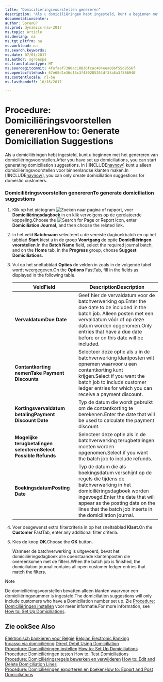 ```yaml
---
title: "Domiciliëringsvoorstellen genereren"
description: "Als u domiciliëringen hebt ingesteld, kunt u beginnen met het genereren van domiciliëringsvoorstellen. In [!INCLUDE[navnow](../../includes/navnow_md.md)] kunt u alleen domiciliëringsvoorstellen voor binnenlandse klanten maken."
documentationcenter: 
author: SorenGP
ms.prod: dynamics-nav-2017
ms.topic: article
ms.devlang: na
ms.tgt_pltfrm: na
ms.workload: na
ms.search.keywords: 
ms.date: 07/01/2017
ms.author: sgroespe
ms.translationtype: HT
ms.sourcegitcommit: 4fefaef7380ac10836fcac404eea006f55d8556f
ms.openlocfilehash: 67e68d1e36cf5c3f480285203df33a8a3f386940
ms.contentlocale: nl-be
ms.lasthandoff: 10/16/2017

---
```

# <a name="how-to-generate-domiciliation-suggestions"></a><span data-ttu-id="ae7e0-104">Procedure: Domiciliëringsvoorstellen genereren</span><span class="sxs-lookup"><span data-stu-id="ae7e0-104">How to: Generate Domiciliation Suggestions</span></span>
<span data-ttu-id="ae7e0-105">Als u domiciliëringen hebt ingesteld, kunt u beginnen met het genereren van domiciliëringsvoorstellen.</span><span class="sxs-lookup"><span data-stu-id="ae7e0-105">After you have set up domiciliations, you can start generating domiciliation suggestions.</span></span> <span data-ttu-id="ae7e0-106">In [!INCLUDE[navnow](../../includes/navnow_md.md)] kunt u alleen domiciliëringsvoorstellen voor binnenlandse klanten maken.</span><span class="sxs-lookup"><span data-stu-id="ae7e0-106">In [!INCLUDE[navnow](../../includes/navnow_md.md)], you can only create domiciliation suggestions for domestic customers.</span></span>  
  
### <a name="to-generate-domiciliation-suggestions"></a><span data-ttu-id="ae7e0-107">Domiciliëringsvoorstellen genereren</span><span class="sxs-lookup"><span data-stu-id="ae7e0-107">To generate domiciliation suggestions</span></span>  
  
1.  <span data-ttu-id="ae7e0-108">Klik op het pictogram ![Zoeken naar pagina of rapport](media/ui-search/search_small.png "pictogram Zoeken naar pagina of rapport"), voer **Domiciliëringsdagboek** in en klik vervolgens op de gerelateerde koppeling.</span><span class="sxs-lookup"><span data-stu-id="ae7e0-108">Choose the ![Search for Page or Report](media/ui-search/search_small.png "Search for Page or Report icon") icon, enter **Domiciliation Journal**, and then choose the related link.</span></span>  
  
2.  <span data-ttu-id="ae7e0-109">In het veld **Batchnaam** selecteert u de vereiste dagboekbatch en op het tabblad **Start** kiest u in de groep **Voortgang** de optie **Domiciliëringen voorstellen**.</span><span class="sxs-lookup"><span data-stu-id="ae7e0-109">In the **Batch Name** field, select the required journal batch, and on the **Home** tab, in the **Progress** group, choose **Suggest Domiciliations**.</span></span>  
  
3.  <span data-ttu-id="ae7e0-110">Vul op het sneltabblad **Opties** de velden in zoals in de volgende tabel wordt weergegeven.</span><span class="sxs-lookup"><span data-stu-id="ae7e0-110">On the **Options** FastTab, fill in the fields as displayed in the following table.</span></span>  
  
    |<span data-ttu-id="ae7e0-111">Veld</span><span class="sxs-lookup"><span data-stu-id="ae7e0-111">Field</span></span>|<span data-ttu-id="ae7e0-112">Description</span><span class="sxs-lookup"><span data-stu-id="ae7e0-112">Description</span></span>|  
    |---------------------------------|---------------------------------------|  
    |<span data-ttu-id="ae7e0-113">**Vervaldatum**</span><span class="sxs-lookup"><span data-stu-id="ae7e0-113">**Due Date**</span></span>|<span data-ttu-id="ae7e0-114">Geef hier de vervaldatum voor de batchverwerking op.</span><span class="sxs-lookup"><span data-stu-id="ae7e0-114">Enter the due date to be included in the batch job.</span></span> <span data-ttu-id="ae7e0-115">Alleen posten met een vervaldatum vóór of op deze datum worden opgenomen.</span><span class="sxs-lookup"><span data-stu-id="ae7e0-115">Only entries that have a due date before or on this date will be included.</span></span>|  
    |<span data-ttu-id="ae7e0-116">**Contantkorting nemen**</span><span class="sxs-lookup"><span data-stu-id="ae7e0-116">**Take Payment Discounts**</span></span>|<span data-ttu-id="ae7e0-117">Selecteer deze optie als u in de batchverwerking klantposten wilt opnemen waarvoor u een contantkorting kunt krijgen.</span><span class="sxs-lookup"><span data-stu-id="ae7e0-117">Select if you want the batch job to include customer ledger entries for which you can receive a payment discount.</span></span>|  
    |<span data-ttu-id="ae7e0-118">**Kortingsvervaldatum betaling**</span><span class="sxs-lookup"><span data-stu-id="ae7e0-118">**Payment Discount Date**</span></span>|<span data-ttu-id="ae7e0-119">Typ de datum die wordt gebruikt om de contantkorting te berekenen.</span><span class="sxs-lookup"><span data-stu-id="ae7e0-119">Enter the date that will be used to calculate the payment discount.</span></span>|  
    |<span data-ttu-id="ae7e0-120">**Mogelijke terugbetalingen selecteren**</span><span class="sxs-lookup"><span data-stu-id="ae7e0-120">**Select Possible Refunds**</span></span>|<span data-ttu-id="ae7e0-121">Selecteer deze optie als in de batchverwerking terugbetalingen moeten worden opgenomen.</span><span class="sxs-lookup"><span data-stu-id="ae7e0-121">Select if you want the batch job to include refunds.</span></span>|  
    |<span data-ttu-id="ae7e0-122">**Boekingsdatum**</span><span class="sxs-lookup"><span data-stu-id="ae7e0-122">**Posting Date**</span></span>|<span data-ttu-id="ae7e0-123">Typ de datum die als boekingsdatum verschijnt op de regels die tijdens de batchverwerking in het domiciliëringsdagboek worden ingevoegd.</span><span class="sxs-lookup"><span data-stu-id="ae7e0-123">Enter the date that will appear as the posting date on the lines that the batch job inserts in the domiciliation journal.</span></span>|  
  
4.  <span data-ttu-id="ae7e0-124">Voer desgewenst extra filtercriteria in op het sneltabblad **Klant**.</span><span class="sxs-lookup"><span data-stu-id="ae7e0-124">On the **Customer** FastTab, enter any additional filter criteria.</span></span>  
  
5.  <span data-ttu-id="ae7e0-125">Kies de knop **OK**.</span><span class="sxs-lookup"><span data-stu-id="ae7e0-125">Choose the **OK** button.</span></span>  
  
     <span data-ttu-id="ae7e0-126">Wanneer de batchverwerking is uitgevoerd, bevat het domiciliëringsdagboek alle openstaande klantenposten die overeenkomen met de filters.</span><span class="sxs-lookup"><span data-stu-id="ae7e0-126">When the batch job is finished, the domiciliation journal contains all open customer ledger entries that match the filters.</span></span>  
  
> [!NOTE]  
>  <span data-ttu-id="ae7e0-127">De domiciliëringsvoorstellen bevatten alleen klanten waarvoor een domiciliëringsnummer is ingesteld.</span><span class="sxs-lookup"><span data-stu-id="ae7e0-127">The domiciliation suggestions will only include customers who have a Domiciliation number set up.</span></span> <span data-ttu-id="ae7e0-128">Zie [Procedure: Domiciliëringen instellen](how-to-set-up-domiciliations.md) voor meer informatie.</span><span class="sxs-lookup"><span data-stu-id="ae7e0-128">For more information, see [How to: Set Up Domiciliations](how-to-set-up-domiciliations.md).</span></span>  
  
## <a name="see-also"></a><span data-ttu-id="ae7e0-129">Zie ook</span><span class="sxs-lookup"><span data-stu-id="ae7e0-129">See Also</span></span>  
 <span data-ttu-id="ae7e0-130">[Elektronisch bankieren voor België](belgian-electronic-banking.md) </span><span class="sxs-lookup"><span data-stu-id="ae7e0-130">[Belgian Electronic Banking](belgian-electronic-banking.md) </span></span>  
 <span data-ttu-id="ae7e0-131">[Incasso via domiciliëring](direct-debit-using-domiciliation.md) </span><span class="sxs-lookup"><span data-stu-id="ae7e0-131">[Direct Debit Using Domiciliation](direct-debit-using-domiciliation.md) </span></span>  
 <span data-ttu-id="ae7e0-132">[Procedure: Domiciliëringen instellen](how-to-set-up-domiciliations.md) </span><span class="sxs-lookup"><span data-stu-id="ae7e0-132">[How to: Set Up Domiciliations](how-to-set-up-domiciliations.md) </span></span>  
 <span data-ttu-id="ae7e0-133">[Procedure: Domiciliëringen testen](how-to-test-domiciliations.md) </span><span class="sxs-lookup"><span data-stu-id="ae7e0-133">[How to: Test Domiciliations](how-to-test-domiciliations.md) </span></span>  
 <span data-ttu-id="ae7e0-134">[Procedure: Domiciliëringsregels bewerken en verwijderen](how-to-edit-and-delete-domiciliation-lines.md) </span><span class="sxs-lookup"><span data-stu-id="ae7e0-134">[How to: Edit and Delete Domiciliation Lines](how-to-edit-and-delete-domiciliation-lines.md) </span></span>  
 [<span data-ttu-id="ae7e0-135">Procedure: Domiciliëringen exporteren en boeken</span><span class="sxs-lookup"><span data-stu-id="ae7e0-135">How to: Export and Post Domiciliations</span></span>](how-to-export-and-post-domiciliations.md)

